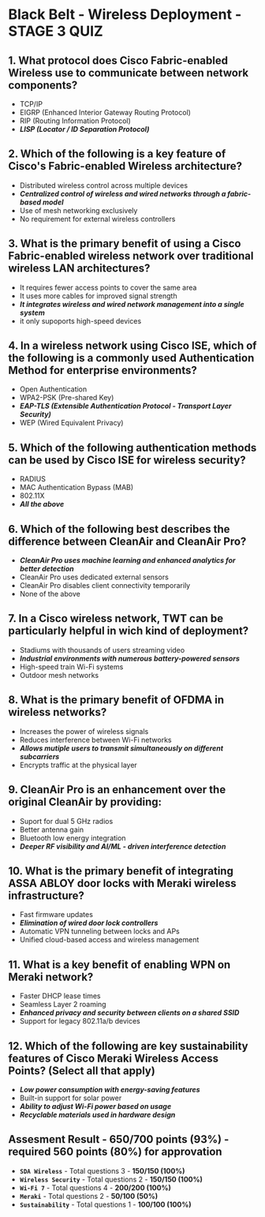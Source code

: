 # Black Belt - Wireless Deployment - STAGE 3 QUIZ


## 1. What protocol does Cisco Fabric-enabled Wireless use to communicate between network components?

* TCP/IP
* EIGRP (Enhanced Interior Gateway Routing Protocol)
* RIP (Routing Information Protocol)
* ***LISP (Locator / ID Separation Protocol)***


## 2. Which of the following is a key feature of Cisco's Fabric-enabled Wireless architecture? 

* Distributed wireless control across multiple devices
* ***Centralized control of wireless and wired networks through a fabric-based model***
* Use of mesh networking exclusively
* No requirement for external wireless controllers


## 3. What is the primary benefit of using a Cisco Fabric-enabled wireless network over traditional wireless LAN architectures?

* It requires fewer access points to cover the same area
* It uses more cables for improved signal strength
* ***It integrates wireless and wired network management into a single system***
* it only supoports high-speed devices

## 4. In a wireless network using Cisco ISE, which of the following is a commonly used Authentication Method for enterprise environments?

* Open Authentication
* WPA2-PSK (Pre-shared Key)
* ***EAP-TLS (Extensible Authentication Protocol - Transport Layer Security)***
* WEP (Wired Equivalent Privacy)


## 5. Which of the following authentication methods can be used by Cisco ISE for wireless security?

* RADIUS
* MAC Authentication Bypass (MAB)
* 802.11X
* ***All the above***


## 6. Which of the following best describes the difference between CleanAir and CleanAir Pro?

* ***CleanAir Pro uses machine learning and enhanced analytics for better detection***
* CleanAir Pro uses dedicated external sensors
* CleanAir Pro disables client connectivity temporarily
* None of the above


## 7. In a Cisco wireless network, TWT can be particularly helpful in wich kind of deployment?

* Stadiums with thousands of users streaming video
* ***Industrial environments with numerous battery-powered sensors***
* High-speed train Wi-Fi systems
* Outdoor mesh networks


## 8. What is the primary benefit of OFDMA in wireless networks?

* Increases the power of wireless signals
* Reduces interference between Wi-Fi networks
* ***Allows mutiple users to transmit simultaneously on different subcarriers***
* Encrypts traffic at the physical layer


## 9. CleanAir Pro is an enhancement over the original CleanAir by providing:

* Suport for dual 5 GHz radios
* Better antenna gain
* Bluetooth low energy integration
* ***Deeper RF visibility and AI/ML - driven interference detection***


## 10. What is the primary benefit of integrating ASSA ABLOY door locks with Meraki wireless infrastructure?

* Fast firmware updates
* ***Elimination of wired door lock controllers***
* Automatic VPN tunneling between locks and APs
* Unified cloud-based access and wireless management


## 11. What is a key benefit of enabling WPN on Meraki network?

* Faster DHCP lease times
* Seamless Layer 2 roaming
* ***Enhanced privacy and security between clients on a shared SSID***
* Support for legacy 802.11a/b devices


## 12. Which of the following are key sustainability features of Cisco Meraki Wireless Access Points? (Select all that apply)

* ***Low power consumption with energy-saving features***
* Built-in support for solar power
* ***Ability to adjust Wi-Fi power based on usage***
* ***Recyclable materials used in hardware design***



## Assesment Result - 650/700 points (93%) - required 560 points (80%) for approvation

* **`SDA Wireless`** - Total questions 3 - **150/150 (100%)**
* **`Wireless Security`** - Total questions 2 - **150/150 (100%)**
* **`Wi-Fi 7`** - Total questions 4    - **200/200 (100%)**
* **`Meraki`** - Total questions 2 - **50/100 (50%)**
* **`Sustainability`** - Total questions 1 - **100/100 (100%)**